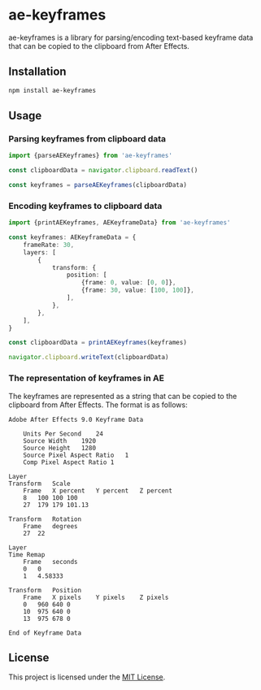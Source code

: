 # ae-keyframes

ae-keyframes is a library for parsing/encoding text-based keyframe data that can be copied to the clipboard from After Effects.

## Installation

```bash
npm install ae-keyframes
```

## Usage

### Parsing keyframes from clipboard data

```ts
import {parseAEKeyframes} from 'ae-keyframes'

const clipboardData = navigator.clipboard.readText()

const keyframes = parseAEKeyframes(clipboardData)
```

### Encoding keyframes to clipboard data

```ts
import {printAEKeyframes, AEKeyframeData} from 'ae-keyframes'

const keyframes: AEKeyframeData = {
	frameRate: 30,
	layers: [
		{
			transform: {
				position: [
					{frame: 0, value: [0, 0]},
					{frame: 30, value: [100, 100]},
				],
			},
		},
	],
}

const clipboardData = printAEKeyframes(keyframes)

navigator.clipboard.writeText(clipboardData)
```

### The representation of keyframes in AE

The keyframes are represented as a string that can be copied to the clipboard from After Effects. The format is as follows:

```
Adobe After Effects 9.0 Keyframe Data

	Units Per Second	24
	Source Width	1920
	Source Height	1280
	Source Pixel Aspect Ratio	1
	Comp Pixel Aspect Ratio	1

Layer
Transform	Scale
	Frame	X percent	Y percent	Z percent
	8	100	100	100
	27	179	179	101.13

Transform	Rotation
	Frame	degrees
	27	22

Layer
Time Remap
	Frame	seconds
	0	0
	1	4.58333

Transform	Position
	Frame	X pixels	Y pixels	Z pixels
	0	960	640	0
	10	975	640	0
	13	975	678	0

End of Keyframe Data
```

## License

This project is licensed under the [MIT License](LICENSE).

```

```
